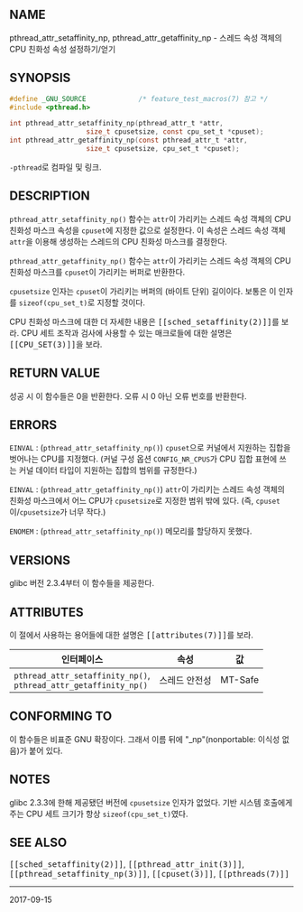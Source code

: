## NAME

pthread_attr_setaffinity_np, pthread_attr_getaffinity_np - 스레드 속성 객체의 CPU 친화성 속성 설정하기/얻기

## SYNOPSIS

```c
#define _GNU_SOURCE             /* feature_test_macros(7) 참고 */
#include <pthread.h>

int pthread_attr_setaffinity_np(pthread_attr_t *attr,
                   size_t cpusetsize, const cpu_set_t *cpuset);
int pthread_attr_getaffinity_np(const pthread_attr_t *attr,
                   size_t cpusetsize, cpu_set_t *cpuset);
```

`-pthread`로 컴파일 및 링크.

## DESCRIPTION

`pthread_attr_setaffinity_np()` 함수는 `attr`이 가리키는 스레드 속성 객체의 CPU 친화성 마스크 속성을 `cpuset`에 지정한 값으로 설정한다. 이 속성은 스레드 속성 객체 `attr`을 이용해 생성하는 스레드의 CPU 친화성 마스크를 결정한다.

`pthread_attr_getaffinity_np()` 함수는 `attr`이 가리키는 스레드 속성 객체의 CPU 친화성 마스크를 `cpuset`이 가리키는 버퍼로 반환한다.

`cpusetsize` 인자는 `cpuset`이 가리키는 버퍼의 (바이트 단위) 길이이다. 보통은 이 인자를 `sizeof(cpu_set_t)`로 지정할 것이다.

CPU 친화성 마스크에 대한 더 자세한 내용은 <tt>[[sched_setaffinity(2)]]</tt>를 보라. CPU 세트 조작과 검사에 사용할 수 있는 매크로들에 대한 설명은 <tt>[[CPU_SET(3)]]</tt>을 보라.

## RETURN VALUE

성공 시 이 함수들은 0을 반환한다. 오류 시 0 아닌 오류 번호를 반환한다.

## ERRORS

`EINVAL`
:   (`pthread_attr_setaffinity_np()`) `cpuset`으로 커널에서 지원하는 집합을 벗어나는 CPU를 지정했다. (커널 구성 옵션 `CONFIG_NR_CPUS`가 CPU 집합 표현에 쓰는 커널 데이터 타입이 지원하는 집합의 범위를 규정한다.)

`EINVAL`
:   (`pthread_attr_getaffinity_np()`) `attr`이 가리키는 스레드 속성 객체의 친화성 마스크에서 어느 CPU가 `cpusetsize`로 지정한 범위 밖에 있다. (즉, `cpuset`이/`cpusetsize`가 너무 작다.)

`ENOMEM`
:   (`pthread_attr_setaffinity_np()`) 메모리를 할당하지 못했다.

## VERSIONS

glibc 버전 2.3.4부터 이 함수들을 제공한다.

## ATTRIBUTES

이 절에서 사용하는 용어들에 대한 설명은 <tt>[[attributes(7)]]</tt>를 보라.

| 인터페이스 | 속성 | 값 |
| --- | --- | --- |
| `pthread_attr_setaffinity_np()`,<br>`pthread_attr_getaffinity_np()` | 스레드 안전성 | MT-Safe |

## CONFORMING TO

이 함수들은 비표준 GNU 확장이다. 그래서 이름 뒤에 "\_np"(nonportable: 이식성 없음)가 붙어 있다.

## NOTES

glibc 2.3.3에 한해 제공됐던 버전에 `cpusetsize` 인자가 없었다. 기반 시스템 호출에게 주는 CPU 세트 크기가 항상 `sizeof(cpu_set_t)`였다.

## SEE ALSO

<tt>[[sched_setaffinity(2)]]</tt>, <tt>[[pthread_attr_init(3)]]</tt>, <tt>[[pthread_setaffinity_np(3)]]</tt>, <tt>[[cpuset(3)]]</tt>, <tt>[[pthreads(7)]]</tt>

----

2017-09-15
